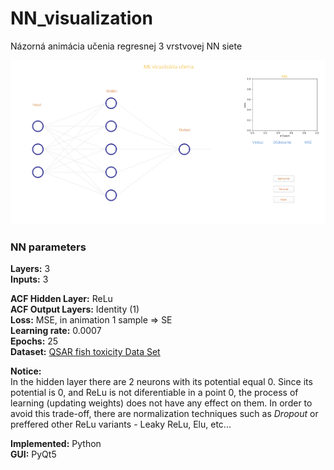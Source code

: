 # NN_visualization

Názorná animácia učenia regresnej 3 vrstvovej NN siete
 
![NN_visualization](https://github.com/PavolGrofcik/NN_visualization/blob/main/NN_visualization_new.gif)

### NN parameters
**Layers:** 3  
**Inputs:** 3  

**ACF Hidden Layer:** ReLu  
**ACF Output Layers:** Identity (1)  
**Loss:** MSE, in animation 1 sample => SE   
**Learning rate:** 0.0007   
**Epochs:** 25  
**Dataset:** [QSAR fish toxicity Data Set](https://archive.ics.uci.edu/ml/datasets/QSAR+fish+toxicity)  

**Notice:**  
In the hidden layer there are 2 neurons with its potential equal 0. Since its potential is 0, and 
ReLu is not diferentiable in a point 0, the process of learning (updating weights) does not have
any effect on them. In order to avoid this trade-off, there are normalization techniques such as 
*Dropout* or preffered other ReLu variants - Leaky ReLu, Elu, etc... 
  
  

  
**Implemented:** Python  
**GUI:** PyQt5 
